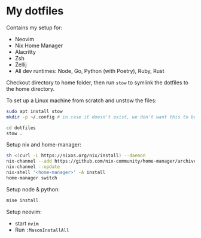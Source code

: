 # My dotfiles
Contains my setup for:
* Neovim
* Nix Home Manager
* Alacritty
* Zsh
* Zellij
* All dev runtimes: Node, Go, Python (with Poetry), Ruby, Rust

Checkout directory to home folder, then run `stow` to symlink the dotfiles to the home directory.

To set up a Linux machine from scratch and unstow the files:
```bash
sudo apt install stow
mkdir -p ~/.config # in case it doesn't exist, we don't want this to be a symlink.

cd dotfiles
stow .
```

Setup nix and home-manager:

```bash
sh <(curl -L https://nixos.org/nix/install) --daemon
nix-channel --add https://github.com/nix-community/home-manager/archive/master.tar.gz home-manager
nix-channel --update
nix-shell '<home-manager>' -A install
home-manager switch
```
Setup node & python:

```bash
mise install
```

Setup neovim:
* start `nvim`
* Run `:MasonInstallAll`

